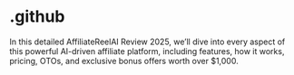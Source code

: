 # .github
In this detailed AffiliateReelAI Review 2025, we’ll dive into every aspect of this powerful AI-driven affiliate platform, including features, how it works, pricing, OTOs, and exclusive bonus offers worth over $1,000.
